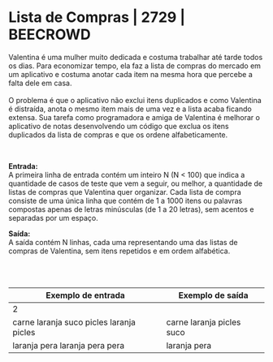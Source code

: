 # Lista de Compras | 2729 | BEECROWD

<p> 
Valentina é uma mulher muito dedicada e costuma trabalhar até tarde todos os dias. Para economizar tempo, ela faz a lista de compras do mercado em um aplicativo e costuma anotar cada item na mesma hora que percebe a falta dele em casa.</br>
</br>O problema é que o aplicativo não exclui itens duplicados e como Valentina é distraída, anota o mesmo item mais de uma vez e a lista acaba ficando extensa. Sua tarefa como programadora e amiga de Valentina é melhorar o aplicativo de notas desenvolvendo um código que exclua os itens duplicados da lista de compras e que os ordene alfabeticamente.
</p>

</br>

<p>
  
**Entrada:** </br>
A primeira linha de entrada contém um inteiro N (N < 100) que indica a quantidade de casos de teste que vem a seguir, ou melhor, a quantidade de listas de compras que Valentina quer organizar. Cada lista de compra consiste de uma única linha que contém de 1 a 1000 itens ou palavras compostas apenas de letras minúsculas (de 1 a 20 letras), sem acentos e separadas por um espaço.

**Saída:** </br>
A saída contém N linhas, cada uma representando uma das listas de compras de Valentina, sem itens repetidos e em ordem alfabética.
</p>

</br></br>

| **Exemplo de entrada** | **Exemplo de saída** |
|------------------------|----------------------|
|2                       ||
|carne laranja suco picles laranja picles|carne laranja picles suco|
|laranja pera laranja pera pera|laranja pera|
